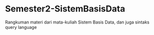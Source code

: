 # Semester2-SistemBasisData
Rangkuman materi dari mata-kuliah Sistem Basis Data, dan juga sintaks query language
